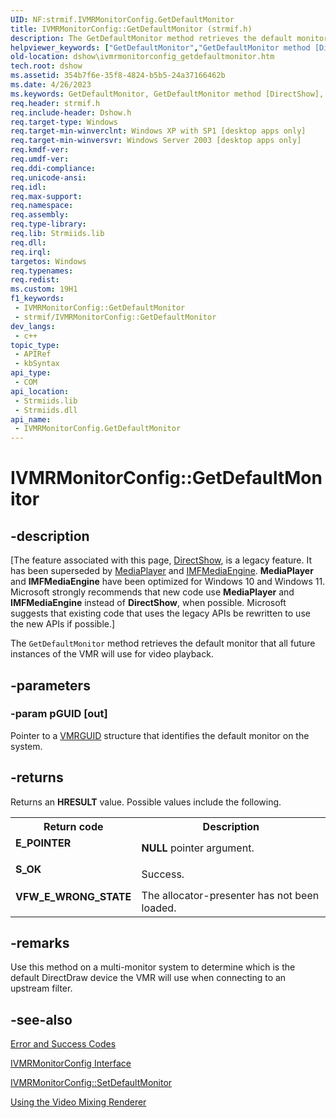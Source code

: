 ```yaml
---
UID: NF:strmif.IVMRMonitorConfig.GetDefaultMonitor
title: IVMRMonitorConfig::GetDefaultMonitor (strmif.h)
description: The GetDefaultMonitor method retrieves the default monitor that all future instances of the VMR will use for video playback.
helpviewer_keywords: ["GetDefaultMonitor","GetDefaultMonitor method [DirectShow]","GetDefaultMonitor method [DirectShow]","IVMRMonitorConfig interface","IVMRMonitorConfig interface [DirectShow]","GetDefaultMonitor method","IVMRMonitorConfig.GetDefaultMonitor","IVMRMonitorConfig::GetDefaultMonitor","IVMRMonitorConfigGetDefaultMonitor","dshow.ivmrmonitorconfig_getdefaultmonitor","strmif/IVMRMonitorConfig::GetDefaultMonitor"]
old-location: dshow\ivmrmonitorconfig_getdefaultmonitor.htm
tech.root: dshow
ms.assetid: 354b7f6e-35f8-4824-b5b5-24a37166462b
ms.date: 4/26/2023
ms.keywords: GetDefaultMonitor, GetDefaultMonitor method [DirectShow], GetDefaultMonitor method [DirectShow],IVMRMonitorConfig interface, IVMRMonitorConfig interface [DirectShow],GetDefaultMonitor method, IVMRMonitorConfig.GetDefaultMonitor, IVMRMonitorConfig::GetDefaultMonitor, IVMRMonitorConfigGetDefaultMonitor, dshow.ivmrmonitorconfig_getdefaultmonitor, strmif/IVMRMonitorConfig::GetDefaultMonitor
req.header: strmif.h
req.include-header: Dshow.h
req.target-type: Windows
req.target-min-winverclnt: Windows XP with SP1 [desktop apps only]
req.target-min-winversvr: Windows Server 2003 [desktop apps only]
req.kmdf-ver: 
req.umdf-ver: 
req.ddi-compliance: 
req.unicode-ansi: 
req.idl: 
req.max-support: 
req.namespace: 
req.assembly: 
req.type-library: 
req.lib: Strmiids.lib
req.dll: 
req.irql: 
targetos: Windows
req.typenames: 
req.redist: 
ms.custom: 19H1
f1_keywords:
 - IVMRMonitorConfig::GetDefaultMonitor
 - strmif/IVMRMonitorConfig::GetDefaultMonitor
dev_langs:
 - c++
topic_type:
 - APIRef
 - kbSyntax
api_type:
 - COM
api_location:
 - Strmiids.lib
 - Strmiids.dll
api_name:
 - IVMRMonitorConfig.GetDefaultMonitor
---
```


# IVMRMonitorConfig::GetDefaultMonitor


## -description

\[The feature associated with this page, [DirectShow](/windows/win32/directshow/directshow), is a legacy feature. It has been superseded by [MediaPlayer](/uwp/api/Windows.Media.Playback.MediaPlayer) and [IMFMediaEngine](/windows/win32/api/mfmediaengine/nn-mfmediaengine-imfmediaengine). **MediaPlayer** and **IMFMediaEngine** have been optimized for Windows 10 and Windows 11. Microsoft strongly recommends that new code use **MediaPlayer** and **IMFMediaEngine** instead of **DirectShow**, when possible. Microsoft suggests that existing code that uses the legacy APIs be rewritten to use the new APIs if possible.\]

The <code>GetDefaultMonitor</code> method retrieves the default monitor that all future instances of the VMR will use for video playback.

## -parameters

### -param pGUID [out]

Pointer to a [VMRGUID](/windows/desktop/api/strmif/ns-strmif-vmrguid) structure that identifies the default monitor on the system.

## -returns

Returns an <b>HRESULT</b> value. Possible values include the following.

<table>
<tr>
<th>Return code</th>
<th>Description</th>
</tr>
<tr>
<td width="40%">
<dl>
<dt><b>E_POINTER</b></dt>
</dl>
</td>
<td width="60%">
<b>NULL</b> pointer argument.

</td>
</tr>
<tr>
<td width="40%">
<dl>
<dt><b>S_OK</b></dt>
</dl>
</td>
<td width="60%">
Success.

</td>
</tr>
<tr>
<td width="40%">
<dl>
<dt><b>VFW_E_WRONG_STATE</b></dt>
</dl>
</td>
<td width="60%">
The allocator-presenter has not been loaded.

</td>
</tr>
</table>

## -remarks

Use this method on a multi-monitor system to determine which is the default DirectDraw device the VMR will use when connecting to an upstream filter.

## -see-also

<a href="/windows/desktop/DirectShow/error-and-success-codes">Error and Success Codes</a>



<a href="/windows/desktop/api/strmif/nn-strmif-ivmrmonitorconfig">IVMRMonitorConfig Interface</a>



<a href="/windows/desktop/api/strmif/nf-strmif-ivmrmonitorconfig-setdefaultmonitor">IVMRMonitorConfig::SetDefaultMonitor</a>



<a href="/windows/desktop/DirectShow/using-the-video-mixing-renderer">Using the Video Mixing Renderer</a>